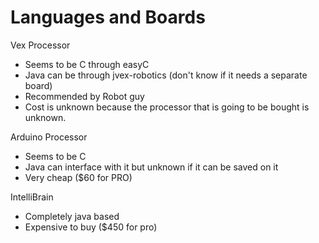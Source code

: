 # Languages and Boards #

Vex Processor
  * Seems to be C through easyC
  * Java can be through jvex-robotics (don't know if it needs a separate board)
  * Recommended by Robot guy
  * Cost is unknown because the processor that is going to be bought is unknown.

Arduino Processor
  * Seems to be C
  * Java can interface with it but unknown if it can be saved on it
  * Very cheap ($60 for PRO)

IntelliBrain
  * Completely java based
  * Expensive to buy ($450 for pro)